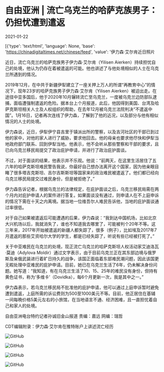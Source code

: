 # 自由亚洲 | 流亡乌克兰的哈萨克族男子：仍担忧遭到遣返

2021-01-22

[{'type': 'text/html', 'language': None, 'base': 'https://chinadigitaltimes.net/chinese/feed', 'value': '伊力森·艾尔肯近日照片

近日，流亡乌克兰的哈萨克族男子伊力森·艾尔肯（Yilisen Aierken）持续担忧自己的处境，他认为仍存在着被遣返的可能。他也讲述了与他处境相似的人士在乌克兰所遇到的情况。

2019年12月，在中共于新疆伊犁建立了一座关押上万人的所谓“再教育中心”的情况下，现年23岁的哈萨克族男子伊力森·艾尔肯（Yilisen Aierken）被迫出走。在途径中亚多国后，他于2020年10月辗转流亡至乌克兰，一度被乌克兰边防部队逮捕，面临遭强制遣返的危险。据本台上个月报道，此后，他因得到美国、台湾及哈萨克斯坦相关人士及人权组织的帮助，在去年12月被乌克兰法院判决“不遣返中国”。1月16日，记者再次连线了伊力森，了解到了他的近况，以及部分与他有相似情况的人士的处境。

伊力森说，近日，伊犁伊宁县吉里于镇派出所的警察，以及吉河社区的干部已到过他的家中，对他的家人进行了威胁，要求他回去。他的母亲也要求他尽快和伊犁当地政府部门联系、回到伊犁当地。他表示，他不会听从那些警察和干部的要求，且已向乌克兰移民局提交了政治庇护申请，并进行了政治庇护面谈。

不过，对于面谈的结果，他表示并不乐观。他说：“前两天，在这里生活居住了五六年的哈萨克斯坦难民警告我说，你最好自己想办法离开这个国家，因为他亲眼目睹了很多塔吉克斯坦、吉尔吉斯斯坦等国家来的政治难民被遣返了。他们都已经向乌克兰移民局提交过难民身份，但是被拒绝了。”

伊力森告诉记者，根据乌克兰的法律规定，在庇护面谈之后，乌克兰移民局需在两个月内对庇护申请人的案件进行答复。如果面谈没有通过，则申请人在不上庭申诉的情况下需在十天之内离境。据当地一位维吾尔人难民告诉他，当地的庇护面谈通过率很低。

对于自己如果被遣返后可能遭遇的后果，伊力森说：“我到达中国机场，比如北京大兴机场以后，我就消失了，谁也不知道我去哪里了，可能被判个20年不等。这三年来，2017年开始被遣返的新疆人都失踪了，很多（例子），比如埃及2017年7月遣返的那些艾资哈尔大学的学生，都是已经失踪了，听说有些已经被打死了。”

关于中亚难民在乌克兰的处境，现正流亡乌克兰的哈萨克斯坦人权活动家艾迪洛瓦·莫迪（Adylova Moldir）通过文字表示，由于目前乌克兰正在其东部边境与俄罗斯及亲俄武装进行着旷日持久的战争，该国正面临着东部难民潮问题，因此该国更无暇处理中亚难民的庇护申请。目前，她已在乌克兰生活了6年，仍未解决身份问题。她写道：“我知道，有在乌克兰生活了10、15、25年的难民没有身份，但持有黄色证书，称为‘多维卡’（Dovidka），每6个月更新一次，我是其中之一。”

伊力森表示，若乌克兰移民局不批准他的庇护申请，他可以通过上庭申诉暂时避免遭到遣返，上庭所需的诉讼费则为500至1000美元不等。目前，他正居住在基辅一间每晩价格5美元左右的小旅馆，在当地语言不通、经济困难，且一直担忧着自己和家人的处境。

自由亚洲电台特约记者孙诚旧金山报道 责编：嘉远 网编：瑞哲

CDT编辑附录：伊力森·艾尔肯在推特账户上讲述流亡经历

![GitHub](https://chinadigitaltimes.net/chinese/files/2021/01/1-4.jpeg)

![GitHub](https://chinadigitaltimes.net/chinese/files/2021/01/2-2.jpeg)

![GitHub](https://chinadigitaltimes.net/chinese/files/2021/01/3-2.jpeg)

![GitHub](https://chinadigitaltimes.net/chinese/files/2021/01/4-1.jpeg)

